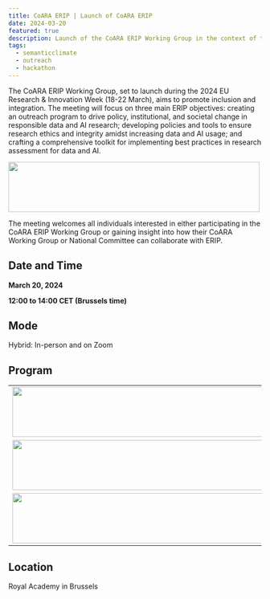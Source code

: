 ```yaml
---
title: CoARA ERIP | Launch of CoARA ERIP  
date: 2024-03-20
featured: true
description: Launch of the CoARA ERIP Working Group in the context of the 2024 EU Research & Innovation Week 
tags:
  - semanticclimate
  - outreach
  - hackathon
---
```


The CoARA ERIP Working Group, set to launch during the 2024 EU Research & Innovation Week (18-22 March), aims to promote inclusion and integration. The meeting will focus on three main ERIP objectives: creating an outreach program to drive policy, institutional, and societal change in responsible data and AI research; developing policies and tools to ensure research ethics and integrity amidst increasing data and AI usage; and crafting a comprehensive toolkit for implementing best practices in research assessment for data and AI.

<img src='{{ "/static/img/CoARA-Logo.jpg" | url }}' width="500" height="100">

The meeting welcomes all individuals interested in either participating in the CoARA ERIP Working Group or gaining insight into how their CoARA Working Group or National Committee can collaborate with ERIP.

## Date and Time

**March 20, 2024**

**12:00 to 14:00 CET (Brussels time)**

## Mode

Hybrid: In-person and on Zoom

## Program 

<table align="center">
  <tr>
    <td align="center">
      <img src='{{ "/static/img/schedule1.jpg" | url }}' width="500" height="100">
    </td>
  </tr>
   <tr>
    <td align="center">
      <img src='{{ "/static/img/schedule2.jpg" | url }}' width="500" height="100">
    </td>
  </tr>
  <tr>
    <td align="center">
      <img src='{{ "/static/img/schedule3.jpg" | url }}' width="500" height="100">
    </td>
  </tr>
</table>


## Location

Royal Academy in Brussels









